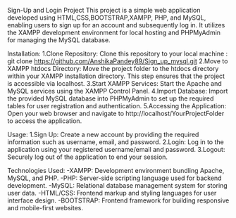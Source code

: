 Sign-Up and Login Project
This project is a simple web application developed using HTML,CSS,BOOTSTRAP,XAMPP, PHP, and MySQL, enabling users to sign up for an account and subsequently log in. It utilizes the XAMPP development environment for local hosting and PHPMyAdmin for managing the MySQL database.

Installation:
1.Clone Repository: Clone this repository to your local machine : git clone https://github.com/AnshikaPandey89/Sign_up_mysql.git
2.Move to XAMPP htdocs Directory: Move the project folder to the htdocs directory within your XAMPP installation directory. This step ensures that the project is accessible via localhost.
3.Start XAMPP Services: Start the Apache and MySQL services using the XAMPP Control Panel.
4.Import Database: Import the provided MySQL database into PHPMyAdmin to set up the required tables for user registration and authentication.
5.Accessing the Application: Open your web browser and navigate to http://localhost/YourProjectFolder to access the application.

Usage:
1.Sign Up: Create a new account by providing the required information such as username, email, and password.
2.Login: Log in to the application using your registered username/email and password.
3.Logout: Securely log out of the application to end your session.

Technologies Used:
-XAMPP: Development environment bundling Apache, MySQL, and PHP.
-PHP: Server-side scripting language used for backend development.
-MySQL: Relational database management system for storing user data.
-HTML/CSS: Frontend markup and styling languages for user interface design.
-BOOTSTRAP: Frontend framework for building responsive and mobile-first websites.
